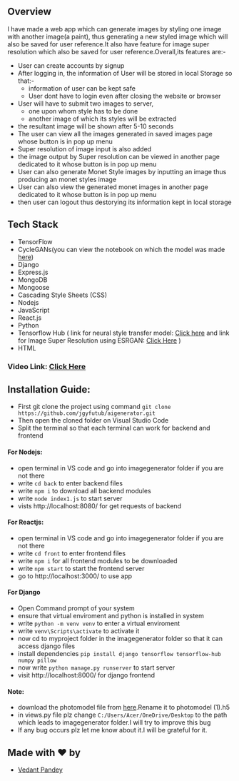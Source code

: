 ## Overview

I have made a web app which can generate images by styling one image with another image(a paint), thus generating a new styled image which will also be saved for user reference.It also have feature for image super resolution which also be saved for user reference.Overall,its features are:-

- User can create accounts by signup
- After logging in, the information of User will be stored in local Storage so that:-
  - information of user can be kept safe
  - User dont have to login even after closing the website or browser
- User will have to submit two images to server,
  - one upon whom style has to be done
  - another image of which its styles will be extracted
- the resultant image will be shown after 5-10 seconds
- The user can view all the images generated in saved images page whose button is in pop up menu
- Super resolution of image input is also added
- the image output by Super resolution can be viewed in another page dedicated to it whose button is in pop up menu
- User can also generate Monet Style images by inputting an image thus producing an monet styles image
- User can also view the generated monet images in another page dedicated to it whose button is in pop up menu
- then user can logout thus destorying its information kept in local storage

## Tech Stack

- TensorFlow
- CycleGANs(you can view the notebook on which the model was made [here](https://github.com/jgyfutub/Kaggle-competitons-notebooks/blob/main/aipainter.ipynb))
- Django 
- Express.js
- MongoDB
- Mongoose
- Cascading Style Sheets (CSS) 
- Nodejs 
- JavaScript
- React.js
- Python
- Tensorflow Hub ( link for neural style transfer model: [Click here](https://tfhub.dev/google/magenta/arbitrary-image-stylization-v1-256/2) and link for Image Super Resolution using ESRGAN: [Click Here](https://tfhub.dev/captain-pool/esrgan-tf2/1) )
- HTML

### Video Link: [Click Here](https://youtu.be/rEmhwUOeez4)

## Installation Guide:

- First git clone the project using command ` git clone https://github.com/jgyfutub/aigenerator.git `
- Then open the cloned folder on Visual Studio Code
- Split the terminal so that each terminal can work for backend and frontend
  
#### For Nodejs:

- open terminal in VS code and go into imagegenerator folder if you are not there
- write ` cd back ` to enter backend files
- write ` npm i ` to download all backend modules
- write ` node index1.js ` to start server
- vists http://localhost:8080/ for get requests of backend
  
#### For Reactjs:

- open terminal in VS code and go into imagegenerator folder if you are not there
- write ` cd front ` to enter frontend files
- write ` npm i ` for all frontend modules to be downloaded
- write ` npm start ` to start the frontend server
- go to http://localhost:3000/ to use app

#### For Django

- Open Command prompt of your system
- ensure that virtual enviroment and python is installed in system
- write ` python -m venv venv ` to enter a virtual enviroment
- write ` venv\Scripts\activate ` to activate it
- now cd to myproject folder in the imagegenerator folder so that it can access django files
- install dependencies ` pip install django tensorflow tensorflow-hub numpy pillow `
- now write ` python manage.py runserver ` to start server
- visit http://localhost:8000/ for django frontend

#### Note:
- download the photomodel file from [here](https://www.kaggle.com/code/vedant2003pandey/aipainter/output).Rename it to photomodel (1).h5
- in views.py file plz change ` C:/Users/Acer/OneDrive/Desktop ` to the path which leads to imagegenerator folder.I will try to improve this bug
- If any bug occurs plz let me know about it.I will be grateful for it.

## Made with ❤️ by
- [Vedant Pandey](https://github.com/jgyfutub)
